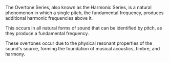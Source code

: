 The Overtone Series, also known as the Harmonic Series, is a natural phenomenon in which a single pitch, the fundamental frequency, produces additional harmonic frequencies above it. 

This occurs in all natural forms of sound that can be identified by pitch, as they produce a fundamental frequency.

These overtones occur due to the physical resonant properties of the sound's source, forming the foundation of musical acoustics, timbre, and harmony.